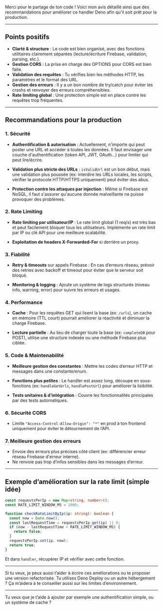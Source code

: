 Merci pour le partage de ton code ! Voici mon avis détaillé ainsi que des recommandations pour améliorer ce handler Deno afin qu'il soit prêt pour la production.

---

## Points positifs

* **Clarté & structure** : Le code est bien organisé, avec des fonctions utilitaires clairement séparées (lecture/écriture Firebase, validation, parsing, etc.).
* **Gestion CORS** : La prise en charge des OPTIONS pour CORS est bien faite.
* **Validation des requêtes** : Tu vérifies bien les méthodes HTTP, les paramètres et le format des URL.
* **Gestion des erreurs** : Il y a un bon nombre de try/catch pour éviter les crashs et renvoyer des erreurs compréhensibles.
* **Rate limiting global** : Une protection simple est en place contre les requêtes trop fréquentes.

---

## Recommandations pour la production

### 1. **Sécurité**

* **Authentification & autorisation** :
  Actuellement, n'importe qui peut poster une URL et accéder à toutes les données. Il faut envisager une couche d'authentification (token API, JWT, OAuth...) pour limiter qui peut lire/écrire.

* **Validation plus stricte des URLs** :
  `isValidUrl` est un bon début, mais une validation plus poussée (ex: interdire les URLs locales, les scripts, vérifier le protocole HTTP/HTTPS uniquement) peut éviter des abus.

* **Protection contre les attaques par injection** :
  Même si Firebase est NoSQL, il faut s'assurer qu'aucune donnée malveillante ne puisse provoquer des problèmes.

### 2. **Rate Limiting**

* **Rate limiting par utilisateur/IP** :
  Le rate limit global (1 req/s) est très bas et peut facilement bloquer tous les utilisateurs. Implémente un rate limit par IP ou clé API pour une meilleure scalabilité.

* **Exploitation de headers X-Forwarded-For** si derrière un proxy.

### 3. **Fiabilité**

* **Retry & timeouts** sur appels Firebase :
  En cas d’erreurs réseau, prévoir des retries avec backoff et timeout pour éviter que le serveur soit bloqué.

* **Monitoring & logging** :
  Ajoute un système de logs structurés (niveau info, warning, error) pour suivre les erreurs et usages.

### 4. **Performance**

* **Cache** :
  Pour les requêtes GET qui lisent la base (ex: `/urls`), un cache en mémoire (TTL court) pourrait améliorer la réactivité et diminuer la charge Firebase.

* **Lecture partielle** :
  Au lieu de charger toute la base (ex: `completeDB` pour POST), utilise une structure indexée ou une méthode Firebase plus ciblée.

### 5. **Code & Maintenabilité**

* **Meilleure gestion des constantes** :
  Mettre les codes d’erreur HTTP et messages dans une constante/enum.

* **Fonctions plus petites** :
  Le handler est assez long, découpe en sous-fonctions (ex: `handleGetUrls`, `handlePostUrl`) pour améliorer la lisibilité.

* **Tests unitaires & d’intégration** :
  Couvre les fonctionnalités principales par des tests automatiques.

### 6. **Sécurité CORS**

* Limite `"Access-Control-Allow-Origin": "*"` en prod à ton frontend uniquement pour éviter le détournement de l’API.

### 7. **Meilleure gestion des erreurs**

* Envoie des erreurs plus précises côté client (ex: différencier erreur réseau Firebase d'erreur interne).
* Ne renvoie pas trop d’infos sensibles dans les messages d’erreur.

---

## Exemple d’amélioration sur la rate limit (simple idée)

```ts
const requestsPerIp = new Map<string, number>();
const RATE_LIMIT_WINDOW_MS = 1000;

function checkRateLimitByIp(ip: string): boolean {
  const now = Date.now();
  const lastRequestTime = requestsPerIp.get(ip) || 0;
  if (now - lastRequestTime < RATE_LIMIT_WINDOW_MS) {
    return false;
  }
  requestsPerIp.set(ip, now);
  return true;
}
```

Et dans `handler`, récupérer IP et vérifier avec cette fonction.

---

Si tu veux, je peux aussi t’aider à écrire ces améliorations ou te proposer une version refactorisée. Tu utilises Deno Deploy ou un autre hébergement ? Ça m’aidera à te conseiller aussi sur les limites d’environnement.

---

Tu veux que je t’aide à ajouter par exemple une authentification simple, ou un système de cache ?
